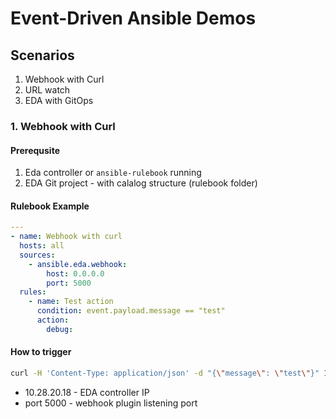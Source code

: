 # Event-Driven Ansible Demos

## Scenarios

1. Webhook with Curl
2. URL watch
3. EDA with GitOps

### 1. Webhook with Curl

#### Prerequsite

1. Eda controller or `ansible-rulebook` running
2. EDA Git project - with calalog structure (rulebook folder)

#### Rulebook Example

```yaml
---
- name: Webhook with curl
  hosts: all
  sources:
    - ansible.eda.webhook:
        host: 0.0.0.0
        port: 5000
  rules:
    - name: Test action
      condition: event.payload.message == "test"
      action:
        debug:
```

#### How to trigger

```bash
curl -H 'Content-Type: application/json' -d "{\"message\": \"test\"}" 10.28.20.18:5000/endpoint
```

* 10.28.20.18 - EDA controller IP
* port 5000 - webhook plugin listening port
